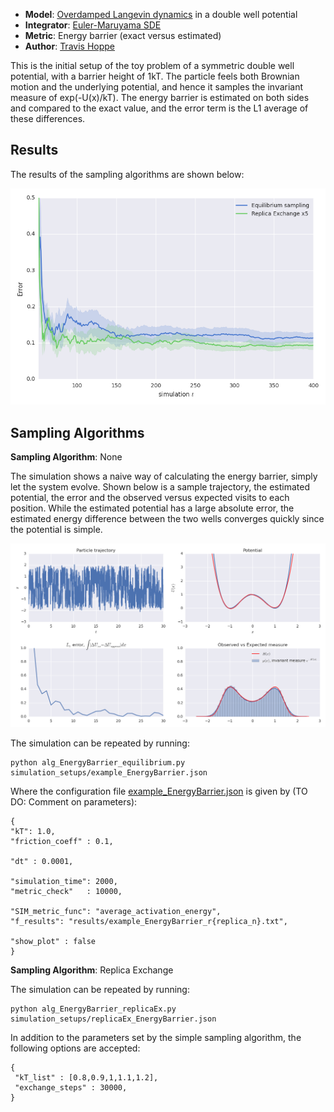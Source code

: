 + **Model**: [Overdamped Langevin dynamics](http://en.wikipedia.org/wiki/Langevin_dynamics) in a double well potential
+ **Integrator**: [Euler-Maruyama SDE](http://en.wikipedia.org/wiki/Euler-Maruyama)
+ **Metric**: Energy barrier (exact versus estimated)
+ **Author**: [Travis Hoppe](https://github.com/thoppe)

This is the initial setup of the toy problem of a symmetric double well potential, with a barrier height of 1kT. 
The particle feels both Brownian motion and the underlying potential, and hence it samples the invariant measure of exp(-U(x)/kT). 
The energy barrier is estimated on both sides and compared to the exact value, and the error term is the L1 average of these differences.

## Results

The results of the sampling algorithms are shown below:

![](figures/convergence_EnergyBarrier.png)

## Sampling Algorithms


**Sampling Algorithm**: None

The simulation shows a naive way of calculating the energy barrier, simply let the system evolve. 
Shown below is a sample trajectory, the estimated potential, the error and the observed versus expected visits to each position. 
While the estimated potential has a large absolute error, the estimated energy difference between the two wells converges quickly since the potential is simple.

![](figures/example_traj.png)

The simulation can be repeated by running:

    python alg_EnergyBarrier_equilibrium.py simulation_setups/example_EnergyBarrier.json

Where the configuration file [example_EnergyBarrier.json](simulation_setups/example_EnergyBarrier.json) is given by (TO DO: Comment on parameters):

    {
    "kT": 1.0,
    "friction_coeff" : 0.1,

    "dt" : 0.0001,

    "simulation_time": 2000,
    "metric_check"   : 10000,
 
    "SIM_metric_func": "average_activation_energy",
    "f_results": "results/example_EnergyBarrier_r{replica_n}.txt",

    "show_plot" : false
    }

**Sampling Algorithm**: Replica Exchange

The simulation can be repeated by running:

    python alg_EnergyBarrier_replicaEx.py simulation_setups/replicaEx_EnergyBarrier.json

In addition to the parameters set by the simple sampling algorithm, the following options are accepted:

    {
     "kT_list" : [0.8,0.9,1,1.1,1.2],
     "exchange_steps" : 30000,
    }







